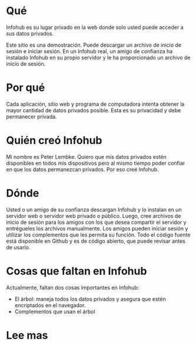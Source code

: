 # Qué

Infohub es su lugar privado en la web donde solo usted puede acceder a sus datos privados.

Este sitio es una demostración. Puede descargar un archivo de inicio de sesión e iniciar sesión. En un Infohub real, un
amigo de confianza ha instalado Infohub en su propio servidor y le ha proporcionado un archivo de inicio de sesión.

# Por qué

Cada aplicación, sitio web y programa de computadora intenta obtener la mayor cantidad de datos privados posible. Esta
es su privacidad y debe permanecer privada.

# Quién creó Infohub

Mi nombre es Peter Lembke. Quiero que mis datos privados estén disponibles en todos mis dispositivos pero al mismo
tiempo poder confiar en que los datos permanezcan privados. Por eso creé Infohub.

# Dónde

Usted o un amigo de su confianza descargan Infohub y lo instalan en un servidor web o servidor web privado o público.
Luego, cree archivos de inicio de sesión para los amigos con los que desea compartir el servidor y entrégueles los
archivos manualmente. Los amigos pueden iniciar sesión y utilizar los complementos que les permita su función. Todo el
código fuente está disponible en Github y es de código abierto, que puede revisar antes de usarlo.

# Cosas que faltan en Infohub

Actualmente, faltan dos cosas importantes en Infohub:

* El árbol: maneja todos los datos privados y asegura que estén encriptados en el navegador.
* Complementos que usan el árbol

# Lee mas
